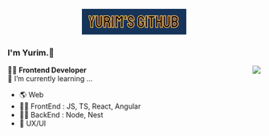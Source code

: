 <p align="center">
  <img src="https://github.com/yurim22/yurim22/blob/main/svg-animation/yurim-github.gif" alt="svg-animation" />
</p>

### I'm Yurim.🦦

<img align="right" src="https://github-readme-stats.vercel.app/api?username=yurim22&hide=contribs,prs&show_icons=true&theme=buefy">

👩‍💻 <b>Frontend Developer</b> </br>
🌱 I’m currently learning ...

- 🌎 Web
- 🏄‍♀️ FrontEnd : JS, TS, React, Angular
- 🧗‍♀️ BackEnd : Node, Nest
- 🌸 UX/UI
